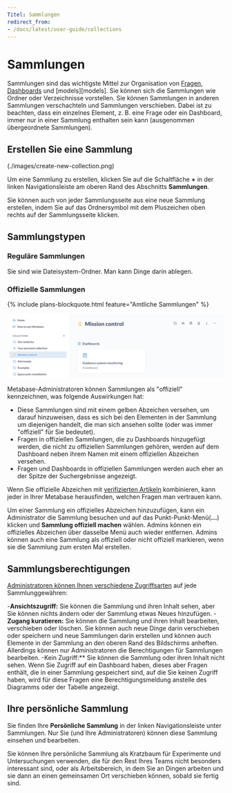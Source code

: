 ```yaml
---
Titel: Sammlungen
redirect_from:
- /docs/latest/user-guide/collections
---
```



# Sammlungen


Sammlungen sind das wichtigste Mittel zur Organisation von [Fragen](../questions/introduction.md), [Dashboards](../dashboards/introduction.md) und [models][models]. Sie können sich die Sammlungen wie Ordner oder Verzeichnisse vorstellen. Sie können Sammlungen in anderen Sammlungen verschachteln und Sammlungen verschieben. Dabei ist zu beachten, dass ein einzelnes Element, z. B. eine Frage oder ein Dashboard, immer nur in einer Sammlung enthalten sein kann (ausgenommen übergeordnete Sammlungen).


## Erstellen Sie eine Sammlung


(./images/create-new-collection.png)


Um eine Sammlung zu erstellen, klicken Sie auf die Schaltfläche **+** in der linken Navigationsleiste am oberen Rand des Abschnitts **Sammlungen**.


Sie können auch von jeder Sammlungsseite aus eine neue Sammlung erstellen, indem Sie auf das Ordnersymbol mit dem Pluszeichen oben rechts auf der Sammlungsseite klicken.


## Sammlungstypen


### Reguläre Sammlungen


Sie sind wie Dateisystem-Ordner. Man kann Dinge darin ablegen.


### Offizielle Sammlungen


{% include plans-blockquote.html feature="Amtliche Sammlungen" %}


![Offizielle Sammlungen](./images/official-collection.png)


Metabase-Administratoren können Sammlungen als "offiziell" kennzeichnen, was folgende Auswirkungen hat:


- Diese Sammlungen sind mit einem gelben Abzeichen versehen, um darauf hinzuweisen, dass es sich bei den Elementen in der Sammlung um diejenigen handelt, die man sich ansehen sollte (oder was immer "offiziell" für Sie bedeutet).
- Fragen in offiziellen Sammlungen, die zu Dashboards hinzugefügt werden, die nicht zu offiziellen Sammlungen gehören, werden auf dem Dashboard neben ihrem Namen mit einem offiziellen Abzeichen versehen.
- Fragen und Dashboards in offiziellen Sammlungen werden auch eher an der Spitze der Suchergebnisse angezeigt.


Wenn Sie offizielle Abzeichen mit [verifizierten Artikeln](./content-verification.md) kombinieren, kann jeder in Ihrer Metabase herausfinden, welchen Fragen man vertrauen kann.


Um einer Sammlung ein offizielles Abzeichen hinzuzufügen, kann ein Administrator die Sammlung besuchen und auf das Punkt-Punkt-Menü(**...**) klicken und **Sammlung offiziell machen** wählen. Admins können ein offizielles Abzeichen über dasselbe Menü auch wieder entfernen. Admins können auch eine Sammlung als offiziell oder nicht offiziell markieren, wenn sie die Sammlung zum ersten Mal erstellen.


## Sammlungsberechtigungen


[Administratoren können Ihnen verschiedene Zugriffsarten](../permissions/collections.md) auf jede Sammlunggewähren:


-**Ansichtszugriff:** Sie können die Sammlung und ihren Inhalt sehen, aber Sie können nichts ändern oder der Sammlung etwas Neues hinzufügen.
-**Zugang kuratieren:** Sie können die Sammlung und ihren Inhalt bearbeiten, verschieben oder löschen. Sie können auch neue Dinge darin verschieben oder speichern und neue Sammlungen darin erstellen und können auch Elemente in der Sammlung an den oberen Rand des Bildschirms anheften. Allerdings können nur Administratoren die Berechtigungen für Sammlungen bearbeiten.
-Kein Zugriff:** Sie können die Sammlung oder ihren Inhalt nicht sehen. Wenn Sie Zugriff auf ein Dashboard haben, dieses aber Fragen enthält, die in einer Sammlung gespeichert sind, auf die Sie keinen Zugriff haben, wird für diese Fragen eine Berechtigungsmeldung anstelle des Diagramms oder der Tabelle angezeigt.


## Ihre persönliche Sammlung


Sie finden Ihre **Persönliche Sammlung** in der linken Navigationsleiste unter Sammlungen. Nur Sie (und Ihre Administratoren) können diese Sammlung einsehen und bearbeiten.


Sie können Ihre persönliche Sammlung als Kratzbaum für Experimente und Untersuchungen verwenden, die für den Rest Ihres Teams nicht besonders interessant sind, oder als Arbeitsbereich, in dem Sie an Dingen arbeiten und sie dann an einen gemeinsamen Ort verschieben können, sobald sie fertig sind.
